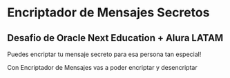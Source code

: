 
<h1>Encriptador de Mensajes Secretos</h1>

<h2>Desafio de Oracle Next Education + <strong>Alura LATAM</strong></h2>

Puedes encriptar tu mensaje secreto para esa persona tan especial!

Con Encriptador de Mensajes vas a poder encriptar y desencriptar

